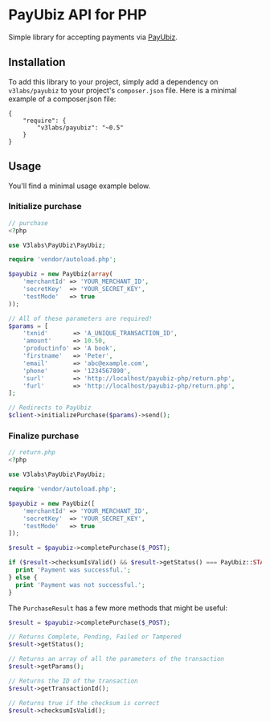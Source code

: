 # PayUbiz API for PHP

Simple library for accepting payments via [PayUbiz](https://www.payu.in/).

## Installation

To add this library to your project, simply add a dependency on `v3labs/payubiz` to your project's `composer.json` file. Here is a minimal example of a composer.json file:

    {
        "require": {
            "v3labs/payubiz": "~0.5"
        }
    }
    
## Usage

You'll find a minimal usage example below.

### Initialize purchase

```php
// purchase
<?php

use V3labs\PayUbiz\PayUbiz;

require 'vendor/autoload.php';

$payubiz = new PayUbiz(array(
    'merchantId' => 'YOUR_MERCHANT_ID',
    'secretKey'  => 'YOUR_SECRET_KEY',
    'testMode'   => true
));

// All of these parameters are required!
$params = [
    'txnid'       => 'A_UNIQUE_TRANSACTION_ID',
    'amount'      => 10.50,
    'productinfo' => 'A book',
    'firstname'   => 'Peter',
    'email'       => 'abc@example.com',
    'phone'       => '1234567890',
    'surl'        => 'http://localhost/payubiz-php/return.php',
    'furl'        => 'http://localhost/payubiz-php/return.php',
];

// Redirects to PayUbiz
$client->initializePurchase($params)->send();
```

### Finalize purchase

```php
// return.php
<?php

use V3labs\PayUbiz\PayUbiz;

require 'vendor/autoload.php';

$payubiz = new PayUbiz([
    'merchantId' => 'YOUR_MERCHANT_ID',
    'secretKey'  => 'YOUR_SECRET_KEY',
    'testMode'   => true
]);

$result = $payubiz->completePurchase($_POST);

if ($result->checksumIsValid() && $result->getStatus() === PayUbiz::STATUS_COMPLETED {
  print 'Payment was successful.';
} else {
  print 'Payment was not successful.';
}
```

The `PurchaseResult` has a few more methods that might be useful:

```php
$result = $payubiz->completePurchase($_POST);

// Returns Complete, Pending, Failed or Tampered
$result->getStatus(); 

// Returns an array of all the parameters of the transaction
$result->getParams();

// Returns the ID of the transaction
$result->getTransactionId();

// Returns true if the checksum is correct
$result->checksumIsValid();
```
